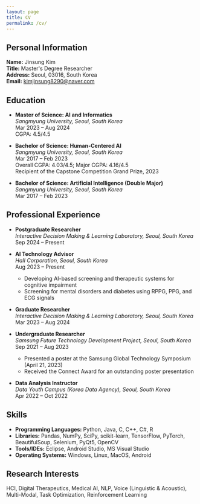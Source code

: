```yaml
---
layout: page
title: CV
permalink: /cv/
---
```

## Personal Information

**Name:** Jinsung Kim  
**Title:** Master's Degree Researcher  
**Address:** Seoul, 03016, South Korea  
**Email:** kimjinsung8290@naver.com

## Education

- **Master of Science: AI and Informatics**  
  *Sangmyung University, Seoul, South Korea*  
  Mar 2023 – Aug 2024  
  CGPA: 4.5/4.5

- **Bachelor of Science: Human-Centered AI**  
  *Sangmyung University, Seoul, South Korea*  
  Mar 2017 – Feb 2023  
  Overall CGPA: 4.03/4.5; Major CGPA: 4.16/4.5  
  Recipient of the Capstone Competition Grand Prize, 2023

- **Bachelor of Science: Artificial Intelligence (Double Major)**  
  *Sangmyung University, Seoul, South Korea*  
  Mar 2017 – Feb 2023

## Professional Experience

- **Postgraduate Researcher**  
  *Interactive Decision Making & Learning Laboratory, Seoul, South Korea*  
  Sep 2024 – Present

- **AI Technology Advisor**  
  *HaII Corporation, Seoul, South Korea*  
  Aug 2023 – Present  
  - Developing AI-based screening and therapeutic systems for cognitive impairment  
  - Screening for mental disorders and diabetes using RPPG, PPG, and ECG signals

- **Graduate Researcher**  
  *Interactive Decision Making & Learning Laboratory, Seoul, South Korea*  
  Mar 2023 – Aug 2024

- **Undergraduate Researcher**  
  *Samsung Future Technology Development Project, Seoul, South Korea*  
  Sep 2021 – Aug 2023  
  - Presented a poster at the Samsung Global Technology Symposium (April 21, 2023)  
  - Received the Connect Award for an outstanding poster presentation

- **Data Analysis Instructor**  
  *Data Youth Campus (Korea Data Agency), Seoul, South Korea*  
  Apr 2022 – Oct 2022

## Skills

- **Programming Languages:** Python, Java, C, C++, C#, R  
- **Libraries:** Pandas, NumPy, SciPy, scikit-learn, TensorFlow, PyTorch, BeautifulSoup, Selenium, PyQt5, OpenCV  
- **Tools/IDEs:** Eclipse, Android Studio, MS Visual Studio  
- **Operating Systems:** Windows, Linux, MacOS, Android

## Research Interests

HCI, Digital Therapeutics, Medical AI, NLP, Voice (Linguistic & Acoustic), Multi-Modal, Task Optimization, Reinforcement Learning
